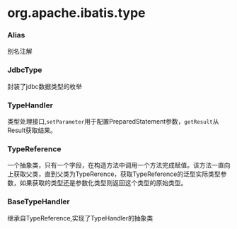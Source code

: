 # org.apache.ibatis.type

### Alias
别名注解
### JdbcType
封装了jdbc数据类型的枚举
### TypeHandler
类型处理接口,```setParameter```用于配置PreparedStatement参数，```getResult```从Result获取结果。
### TypeReference
一个抽象类，只有一个字段，在构造方法中调用一个方法完成赋值。该方法一直向上获取父类，直到父类为TypeRerence，获取TypeReference的泛型实际类型参数，如果获取的类型还是参数化类型则返回这个类型的原始类型。
### BaseTypeHandler
继承自TypeReference,实现了TypeHandler的抽象类
